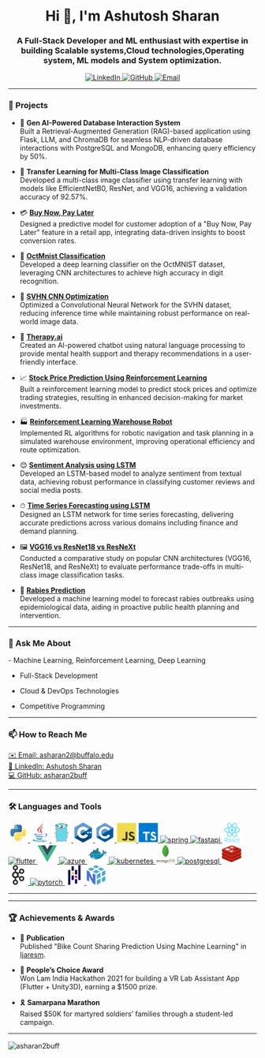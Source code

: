 <h1 align="center">Hi 👋, I'm Ashutosh Sharan</h1>
<h3 align="center">A Full-Stack Developer and ML enthusiast with expertise in building Scalable systems,Cloud technologies,Operating system, ML models and System optimization.</h3>

<p align="center">
  <a href="https://www.linkedin.com/in/ashutosh-sharan" target="_blank">
    <img src="https://img.shields.io/badge/LinkedIn-ashutosh--sharan-blue?style=flat&logo=linkedin" alt="LinkedIn"/>
  </a>
  <a href="https://github.com/asharan2buff" target="_blank">
    <img src="https://img.shields.io/badge/Github-asharan2buff-black?style=flat&logo=github" alt="GitHub"/>
  </a>
  <a href="mailto:asharan2@buffalo.edu">
    <img src="https://img.shields.io/badge/Email-asharan2@buffalo.edu-red?style=flat&logo=gmail" alt="Email"/>
  </a>
</p>

---

<h3 align="left">🔭 Projects</h3>

- 🚀 **Gen AI-Powered Database Interaction System**  
  Built a Retrieval-Augmented Generation (RAG)-based application using Flask, LLM, and ChromaDB for seamless NLP-driven database interactions with PostgreSQL and MongoDB, enhancing query efficiency by 50%.  

- 📸 **Transfer Learning for Multi-Class Image Classification**  
  Developed a multi-class image classifier using transfer learning with models like EfficientNetB0, ResNet, and VGG16, achieving a validation accuracy of 92.57%.  

- 💳 **[Buy Now, Pay Later](https://github.com/asharan2buff/Buy-Now-Pay-Later)**  
  Designed a predictive model for customer adoption of a "Buy Now, Pay Later" feature in a retail app, integrating data-driven insights to boost conversion rates.

- 🔢 **[OctMnist Classification](https://github.com/asharan2buff/OctMnist-Classification)**  
  Developed a deep learning classifier on the OctMNIST dataset, leveraging CNN architectures to achieve high accuracy in digit recognition.

- 🚀 **[SVHN CNN Optimization](https://github.com/asharan2buff/SVHN-CNN-Optimization)**  
  Optimized a Convolutional Neural Network for the SVHN dataset, reducing inference time while maintaining robust performance on real-world image data.

- 🤖 **[Therapy.ai](https://github.com/asharan2buff/Therapy.ai)**  
  Created an AI-powered chatbot using natural language processing to provide mental health support and therapy recommendations in a user-friendly interface.

- 📈 **[Stock Price Prediction Using Reinforcement Learning](https://github.com/asharan2buff/Stock-Price-Prediction-Using-Reinforcement-Learning)**  
  Built a reinforcement learning model to predict stock prices and optimize trading strategies, resulting in enhanced decision-making for market investments.

- 🏭 **[Reinforcement Learning Warehouse Robot](https://github.com/asharan2buff/Reinforecement-Learning-Warehouse-Robot)**  
  Implemented RL algorithms for robotic navigation and task planning in a simulated warehouse environment, improving operational efficiency and route optimization.

- 😊 **[Sentiment Analysis using LSTM](https://github.com/asharan2buff/Sentiment-analysis-using-LSTM)**  
  Developed an LSTM-based model to analyze sentiment from textual data, achieving robust performance in classifying customer reviews and social media posts.

- ⏱ **[Time Series Forecasting using LSTM](https://github.com/asharan2buff/Time-Series-Forecasting-using-LSTM)**  
  Designed an LSTM network for time series forecasting, delivering accurate predictions across various domains including finance and demand planning.

- 🖼 **[VGG16 vs ResNet18 vs ResNeXt](https://github.com/asharan2buff/VGG16-vs-ResNet18-vs-ResNext)**  
  Conducted a comparative study on popular CNN architectures (VGG16, ResNet18, and ResNeXt) to evaluate performance trade-offs in multi-class image classification tasks.

- 🦠 **[Rabies Prediction](https://github.com/asharan2buff/Rabies-Prediction)**  
  Developed a machine learning model to forecast rabies outbreaks using epidemiological data, aiding in proactive public health planning and intervention.

---


<h3 align="left">💬 Ask Me About</h3>
- Machine Learning, Reinforcement Learning, Deep Learning

- Full-Stack Development
    
- Cloud & DevOps Technologies
   
- Competitive Programming  

---

<h3 align="left">📫 How to Reach Me</h3>
<p align="left">
<a href="mailto:asharan2@buffalo.edu">✉️ Email: asharan2@buffalo.edu</a><br/>
<a href="https://www.linkedin.com/in/ashutosh-sharan" target="_blank">🔗 LinkedIn: Ashutosh Sharan</a><br/>
<a href="https://github.com/asharan2buff" target="_blank">💻 GitHub: asharan2buff</a>
</p>

---

<h3 align="left">🛠️ Languages and Tools</h3>
<p align="left">
  <!-- Programming Languages -->
  <a href="https://www.python.org/" target="_blank" rel="noreferrer">
    <img src="https://raw.githubusercontent.com/devicons/devicon/master/icons/python/python-original.svg" alt="python" width="40" height="40"/>
  </a>
  <a href="https://www.java.com/" target="_blank" rel="noreferrer">
    <img src="https://raw.githubusercontent.com/devicons/devicon/master/icons/java/java-original.svg" alt="java" width="40" height="40"/>
  </a>
  <a href="https://golang.org/" target="_blank" rel="noreferrer">
    <img src="https://raw.githubusercontent.com/devicons/devicon/master/icons/go/go-original.svg" alt="go" width="40" height="40"/>
  </a>
  <a href="https://www.cplusplus.com/" target="_blank" rel="noreferrer">
    <img src="https://raw.githubusercontent.com/devicons/devicon/master/icons/cplusplus/cplusplus-original.svg" alt="cplusplus" width="40" height="40"/>
  </a>
  <a href="https://isocpp.org/" target="_blank" rel="noreferrer">
    <img src="https://raw.githubusercontent.com/devicons/devicon/master/icons/c/c-original.svg" alt="c" width="40" height="40"/>
  </a>
  <a href="https://developer.mozilla.org/en-US/docs/Web/JavaScript" target="_blank" rel="noreferrer">
    <img src="https://raw.githubusercontent.com/devicons/devicon/master/icons/javascript/javascript-original.svg" alt="javascript" width="40" height="40"/>
  </a>
  <a href="https://www.typescriptlang.org/" target="_blank" rel="noreferrer">
    <img src="https://raw.githubusercontent.com/devicons/devicon/master/icons/typescript/typescript-original.svg" alt="typescript" width="40" height="40"/>
  </a>

  <!-- Frameworks & Tools -->
  <a href="https://spring.io/" target="_blank" rel="noreferrer">
    <img src="https://www.vectorlogo.zone/logos/springio/springio-icon.svg" alt="spring" width="40" height="40"/>
  </a>
  <a href="https://fastapi.tiangolo.com/" target="_blank" rel="noreferrer">
    <img src="https://fastapi.tiangolo.com/img/logo-margin/logo-teal.png" alt="fastapi" width="40" height="40"/>
  </a>
  <a href="https://react.dev/" target="_blank" rel="noreferrer">
    <img src="https://raw.githubusercontent.com/devicons/devicon/master/icons/react/react-original-wordmark.svg" alt="react" width="40" height="40"/>
  </a>
  <a href="https://flutter.dev/" target="_blank" rel="noreferrer">
    <img src="https://www.vectorlogo.zone/logos/flutterio/flutterio-icon.svg" alt="flutter" width="40" height="40"/>
  </a>
  <a href="https://vuejs.org/" target="_blank" rel="noreferrer">
    <img src="https://raw.githubusercontent.com/devicons/devicon/master/icons/vuejs/vuejs-original.svg" alt="vuejs" width="40" height="40"/>
  </a>

  <!-- Cloud/DevOps -->
  <a href="https://azure.microsoft.com/" target="_blank" rel="noreferrer">
    <img src="https://www.vectorlogo.zone/logos/microsoft_azure/microsoft_azure-icon.svg" alt="azure" width="40" height="40"/>
  </a>
  <a href="https://www.docker.com/" target="_blank" rel="noreferrer">
    <img src="https://raw.githubusercontent.com/devicons/devicon/master/icons/docker/docker-original.svg" alt="docker" width="40" height="40"/>
  </a>
  <a href="https://kubernetes.io/" target="_blank" rel="noreferrer">
    <img src="https://www.vectorlogo.zone/logos/kubernetes/kubernetes-icon.svg" alt="kubernetes" width="40" height="40"/>
  </a>

  <!-- Databases -->
  <a href="https://www.mongodb.com/" target="_blank" rel="noreferrer">
    <img src="https://raw.githubusercontent.com/devicons/devicon/master/icons/mongodb/mongodb-original-wordmark.svg" alt="mongodb" width="40" height="40"/>
  </a>
  <a href="https://www.postgresql.org/" target="_blank" rel="noreferrer">
    <img src="https://www.vectorlogo.zone/logos/postgresql/postgresql-icon.svg" alt="postgresql" width="40" height="40"/>
  </a>
  <a href="https://redis.io/" target="_blank" rel="noreferrer">
    <img src="https://raw.githubusercontent.com/devicons/devicon/master/icons/redis/redis-original.svg" alt="redis" width="40" height="40"/>
  </a>
  <a href="https://spark.apache.org/" target="_blank" rel="noreferrer">
    <img src="https://raw.githubusercontent.com/devicons/devicon/master/icons/apachekafka/apachekafka-original.svg" alt="spark" width="40" height="40"/>
  </a>

  <!-- AI/ML Tools -->
  <a href="https://pytorch.org/" target="_blank" rel="noreferrer">
    <img src="https://www.vectorlogo.zone/logos/pytorch/pytorch-icon.svg" alt="pytorch" width="40" height="40"/>
  </a>
  <a href="https://pandas.pydata.org/" target="_blank" rel="noreferrer">
    <img src="https://raw.githubusercontent.com/devicons/devicon/master/icons/pandas/pandas-original.svg" alt="pandas" width="40" height="40"/>
  </a>
  <a href="https://numpy.org/" target="_blank" rel="noreferrer">
    <img src="https://raw.githubusercontent.com/devicons/devicon/master/icons/numpy/numpy-original.svg" alt="numpy" width="40" height="40"/>
  </a>
</p>

---

---

<h3 align="left">🏆 Achievements & Awards</h3>

- 📝 **Publication**  
  Published "Bike Count Sharing Prediction Using Machine Learning" in [Ijaresm](https://www.ijaresm.com/assdfds).  

- 🏅 **People’s Choice Award**  
  Won Lam India Hackathon 2021 for building a VR Lab Assistant App (Flutter + Unity3D), earning a $1500 prize.  

- 🎗️ **Samarpana Marathon**  
  Raised $50K for martyred soldiers’ families through a student-led campaign.  

---

<p><img align="center" src="https://github-readme-stats.vercel.app/api/top-langs?username=asharan2buff&show_icons=true&locale=en&layout=compact&&hide=cython,fortran&&show=java" alt="asharan2buff" /></p>

